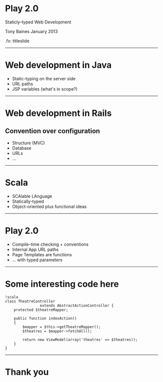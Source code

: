 # Play 2.0

Staticly-typed Web Development

Tony Baines
January 2013

.fx: titleslide

---

# Web development in Java

* Static-typing on the server side
* URL paths
* JSP variables (what's in scope?)

---

# Web development in Rails

## Convention over configuration
* Structure (MVC)
* Database
* URLs
* ...

---
# Scala 

* SCAlable LAnguage
* Statically-typed
* Object-oriented plus functional ideas

---

# Play 2.0

* Compile-time checking + conventions
* Internal App URL paths
* Page Templates are functions
* ... with typed parameters

---
# Some interesting code here

    !scala
    class TheatreController 
                    extends AbstractActionController {
        protected $theatreMapper;

        public function indexAction()
        {
            $mapper = $this->getTheatreMapper();
            $theatres = $mapper->fetchAll();

            return new ViewModel(array('theatres' => $theatres));
        }
    }

---
# Thank you



